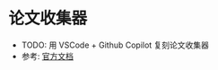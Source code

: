 # 论文收集器

- TODO: 用 VSCode + Github Copilot 复刻论文收集器
- 参考: [官方文档](https://code.visualstudio.com/docs/copilot/copilot-customization#_custom-instructions)